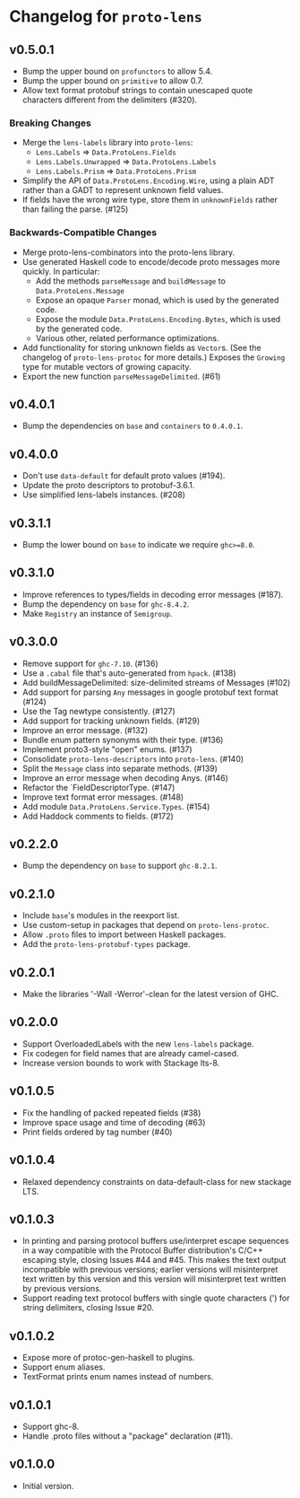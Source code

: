 # Changelog for `proto-lens`

## v0.5.0.1
- Bump the upper bound on `profunctors` to allow 5.4.
- Bump the upper bound on `primitive` to allow 0.7.
- Allow text format protobuf strings to contain unescaped quote characters
  different from the delimiters (#320).

### Breaking Changes
- Merge the `lens-labels` library into `proto-lens`:
    - `Lens.Labels` => `Data.ProtoLens.Fields`
    - `Lens.Labels.Unwrapped` => `Data.ProtoLens.Labels`
    - `Lens.Labels.Prism` => `Data.ProtoLens.Prism`
- Simplify the API of `Data.ProtoLens.Encoding.Wire`, using a plain ADT
  rather than a GADT to represent unknown field values.
- If fields have the wrong wire type, store them in `unknownFields` rather
  than failing the parse. (#125)

### Backwards-Compatible Changes
- Merge proto-lens-combinators into the proto-lens library.
- Use generated Haskell code to encode/decode proto messages more quickly.
  In particular:
  - Add the methods `parseMessage` and `buildMessage` to `Data.ProtoLens.Message`
  - Expose an opaque `Parser` monad, which is used by the generated
    code.
  - Expose the module `Data.ProtoLens.Encoding.Bytes`, which is used
    by the generated code.
  - Various other, related performance optimizations.
- Add functionality for storing unknown fields as `Vector`s.  (See the
  changelog of `proto-lens-protoc` for more details.)  Exposes the
  `Growing` type for mutable vectors of growing capacity.
- Export the new function `parseMessageDelimited`. (#61)

## v0.4.0.1
- Bump the dependencies on `base` and `containers` to `0.4.0.1`.

## v0.4.0.0
- Don't use `data-default` for default proto values (#194).
- Update the proto descriptors to protobuf-3.6.1.
- Use simplified lens-labels instances. (#208)

## v0.3.1.1
- Bump the lower bound on `base` to indicate we require `ghc>=8.0`.

## v0.3.1.0
- Improve references to types/fields in decoding error messages (#187).
- Bump the dependency on `base` for `ghc-8.4.2`.
- Make `Registry` an instance of `Semigroup`.

## v0.3.0.0
- Remove support for `ghc-7.10`. (#136)
- Use a `.cabal` file that's auto-generated from `hpack`. (#138)
- Add buildMessageDelimited: size-delimited streams of Messages (#102)
- Add support for parsing `Any` messages in google protobuf text format (#124)
- Use the Tag newtype consistently. (#127)
- Add support for tracking unknown fields. (#129)
- Improve an error message. (#132)
- Bundle enum pattern synonyms with their type. (#136)
- Implement proto3-style "open" enums. (#137)
- Consolidate `proto-lens-descriptors` into `proto-lens`. (#140)
- Split the `Message` class into separate methods. (#139)
- Improve an error message when decoding Anys. (#146)
- Refactor the `FieldDescriptorType. (#147)
- Improve text format error messages. (#148)
- Add module `Data.ProtoLens.Service.Types`. (#154)
- Add Haddock comments to fields. (#172)

## v0.2.2.0
- Bump the dependency on `base` to support `ghc-8.2.1`.

## v0.2.1.0
- Include `base`'s modules in the reexport list.
- Use custom-setup in packages that depend on `proto-lens-protoc`.
- Allow `.proto` files to import between Haskell packages.
- Add the `proto-lens-protobuf-types` package.

## v0.2.0.1
- Make the libraries '-Wall -Werror'-clean for the latest
  version of GHC.

## v0.2.0.0
- Support OverloadedLabels with the new `lens-labels` package.
- Fix codegen for field names that are already camel-cased.
- Increase version bounds to work with Stackage lts-8.

## v0.1.0.5
- Fix the handling of packed repeated fields (#38)
- Improve space usage and time of decoding (#63)
- Print fields ordered by tag number (#40)

## v0.1.0.4
- Relaxed dependency constraints on data-default-class for
new stackage LTS.

## v0.1.0.3
- In printing and parsing protocol buffers use/interpret escape
sequences in a way compatible with the Protocol Buffer
distribution's C/C++ escaping style, closing Issues #44 and
#45. This makes the text output incompatible with previous
versions; earlier versions will misinterpret text written by this
version and this version will misinterpret text written by
previous versions.
- Support reading text protocol buffers with single quote characters
(') for string delimiters, closing Issue #20.

## v0.1.0.2
- Expose more of protoc-gen-haskell to plugins.
- Support enum aliases.
- TextFormat prints enum names instead of numbers.

## v0.1.0.1
- Support ghc-8.
- Handle .proto files without a "package" declaration (#11).

## v0.1.0.0
- Initial version.
